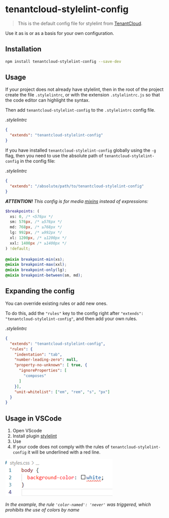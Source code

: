 # tenantcloud-stylelint-config
> This is the default config file for stylelint from [TenantCloud](https://www.tenantcloud.com/).

Use it as is or as a basis for your own configuration.

## Installation

```bash
npm install tenantcloud-stylelint-config --save-dev
```

## Usage

If your project does not already have stylelint, then in the root of the project create the file `.stylelintrc`, or with the extension `.stylelintrc.js` so that the code editor can highlight the syntax.

Then add `tenantcloud-stylelint-config` to the `.stylelintrc` config file.

_.stylelintrc_
```json
{
  "extends": "tenantcloud-stylelint-config"
}
```

If you have installed `tenantcloud-stylelint-config` globally using the `-g` flag, then you need to use the absolute path of `tenantcloud-stylelint-config` in the config file:


_.stylelintrc_
```json
{
  "extends": "/absolute/path/to/tenantcloud-stylelint-config"
}
```

_**ATTENTION!** This config is for media [mixins](https://gist.github.com/kifork/0c449aace117fb4db7695aea34b63925) instead of expressions:_
```scss
$breakpoints: (
  xs: 0, /* <576px */
  sm: 576px, /* ≥576px */
  md: 768px, /* ≥768px */
  lg: 992px, /* ≥992px */
  xl: 1200px, /* ≥1200px */
  xxl: 1400px /* ≥1400px */
) !default;

@mixin breakpoint-min(xs);
@mixin breakpoint-max(xxl);
@mixin breakpoint-only(lg);
@mixin breakpoint-between(sm, md);
```

## Expanding the config

You can override existing rules or add new ones.

To do this, add the `"rules"` key to the config right after `"extends": "tenantcloud-stylelint-config"`, and then add your own rules.

_.stylelintrc_
```json
{
  "extends": "tenantcloud-stylelint-config",
  "rules": {
    "indentation": "tab",
    "number-leading-zero": null,
    "property-no-unknown": [ true, {
      "ignoreProperties": [
        "composes"
      ]
    }],
    "unit-whitelist": ["em", "rem", "s", "px"]
  }
}
```

## Usage in VSCode

1. Open VScode
2. Install plugin [stylelint](https://marketplace.visualstudio.com/items?itemName=stylelint.vscode-stylelint)
3. Use
4. If your code does not comply with the rules of `tenantcloud-stylelint-config` it will be underlined with a red line.

![](vscode-error.png)

_In the example, the rule `'color-named': 'never'` was triggered, which prohibits the use of colors by name_

